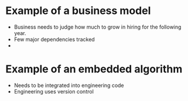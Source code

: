 # Example of a business model

- Business needs to judge how much to grow in hiring for the following year.
- Few major dependencies tracked
- 

# Example of an embedded algorithm

- Needs to be integrated into engineering code
- Engineering uses version control